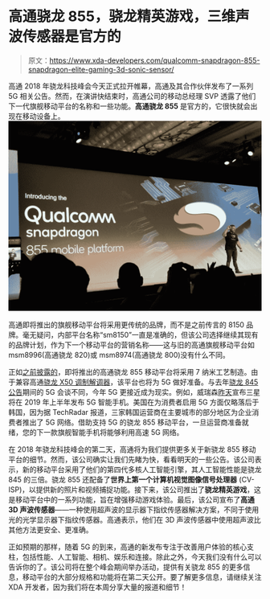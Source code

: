 # 高通骁龙 855，骁龙精英游戏，三维声波传感器是官方的

> 原文：<https://www.xda-developers.com/qualcomm-snapdragon-855-snapdragon-elite-gaming-3d-sonic-sensor/>

高通 2018 年骁龙科技峰会今天正式拉开帷幕，高通及其合作伙伴发布了一系列 5G 相关公告。然而，在演讲快结束时，高通公司的移动总经理 SVP 透露了他们下一代旗舰移动平台的名称和一些功能。**高通骁龙 855** 是官方的，它很快就会出现在移动设备上。![Qualcomm Snapdragon 855](img/bc29c53455720e515a602cf2f060b251.png)

高通即将推出的旗舰移动平台将采用更传统的品牌，而不是之前传言的 8150 品牌。毫无疑问，内部平台名称“sm8150”一直是准确的，但该公司选择继续其现有的品牌计划，作为下一个移动平台的营销名称——这与旧的高通旗舰移动平台如 msm8996(高通骁龙 820)或 msm8974(高通骁龙 800)没有什么不同。

正如[之前披露的](https://www.xda-developers.com/qualcomm-samples-flagship-chipset/)，即将推出的高通骁龙 855 移动平台将采用 7 纳米工艺制造。由于兼容高通[骁龙 X50 调制解调器](https://www.xda-developers.com/qualcomm-announces-x16-and-x50-modems-for-next-generation-snapdragon-8xx-devices-and-5g-connectivity/)，该平台也将为 5G 做好准备。与去年[骁龙 845 公告](https://www.xda-developers.com/qualcomm-snapdragon-845-news/)期间的 5G 会谈不同，今年 5G 更接近成为现实。例如，威瑞森[昨天](https://www.xda-developers.com/5g-samsung-galaxy-s10-verizon-2019/)宣布三星将在 2019 年上半年发布 5G 智能手机。美国在为消费者启用 5G 方面仅略落后于韩国，因为据 TechRadar 报道，三家韩国运营商在主要城市的部分地区为企业消费者推出了 5G 网络。借助支持 5G 的骁龙 855 移动平台，一旦运营商准备就绪，您的下一款旗舰智能手机将能够利用高速 5G 网络。

在 2018 年骁龙科技峰会的第二天，高通将为我们提供更多关于新骁龙 855 移动平台的细节。然而，该公司确实让我们先睹为快，看看明天的一些公告。该公司表示，新的移动平台采用了他们的第四代多核人工智能引擎，其人工智能性能是骁龙 845 的三倍。骁龙 855 还配备了**世界上第一个计算机视觉图像信号处理器** (CV-ISP)，以提供新的照片和视频捕捉功能。接下来，该公司推出了**骁龙精英游戏**，这是移动平台中的一系列功能，旨在增强移动游戏体验。最后，该公司宣布了**高通 3D 声波传感器**——一种使用超声波的显示器下指纹传感器解决方案，不同于使用光的光学显示器下指纹传感器。高通表示，他们在 3D 声波传感器中使用超声波比其他方法更安全、更准确。

正如预期的那样，随着 5G 的到来，高通的新发布专注于改善用户体验的核心支柱，包括性能、人工智能、相机、娱乐和连接。除此之外，今天我们没有什么可以告诉你的了。该公司将在整个峰会期间举办活动，提供有关骁龙 855 的更多信息，移动平台的大部分规格和功能将在第二天公开。要了解更多信息，请继续关注 XDA 开发者，因为我们将在本周分享大量的报道和细节！
